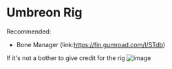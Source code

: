 # Umbreon Rig

Recommended: 
  - Bone Manager (link:https://fin.gumroad.com/l/STdb)

If it's not a bother to give credit for the rig
![image](https://github.com/user-attachments/assets/8b0f5db4-812f-40b3-a078-237e2881a2ca)
